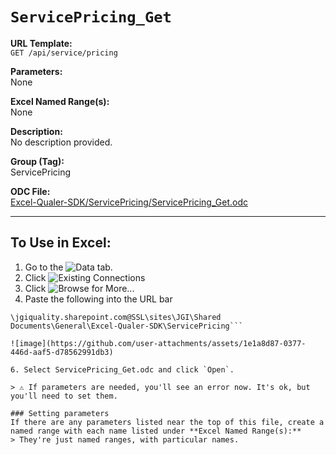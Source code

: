# `ServicePricing_Get`

**URL Template:**  
`GET /api/service/pricing`

**Parameters:**  
None

**Excel Named Range(s):**  
None

**Description:**  
No description provided.

**Group (Tag):**  
ServicePricing

**ODC File:**  
[Excel-Qualer-SDK/ServicePricing/ServicePricing_Get.odc](https://github.com/Johnson-Gage-Inspection-Inc/qualer-sdk-odc/blob/main/Excel-Qualer-SDK/ServicePricing/ServicePricing_Get.odc)

---

To Use in Excel:
---

1. Go to the ![`Data`](https://github.com/user-attachments/assets/da437a70-57b3-4c5b-bb01-4910ece19ed1)
 tab.
3. Click ![Existing Connections](https://github.com/user-attachments/assets/a2f1ed67-b2e0-4c23-ac90-68c870e60289)
4. Click ![`Browse for More...`](https://github.com/user-attachments/assets/8e698494-6865-41e7-b6fa-043aea81809a)
5. Paste the following into the URL bar
```
\jgiquality.sharepoint.com@SSL\sites\JGI\Shared Documents\General\Excel-Qualer-SDK\ServicePricing```

![image](https://github.com/user-attachments/assets/1e1a8d87-0377-446d-aaf5-d78562991db3)

6. Select ServicePricing_Get.odc and click `Open`.

> ⚠️ If parameters are needed, you'll see an error now. It's ok, but you'll need to set them.

### Setting parameters
If there are any parameters listed near the top of this file, create a named range with each name listed under **Excel Named Range(s):**
> They're just named ranges, with particular names.
